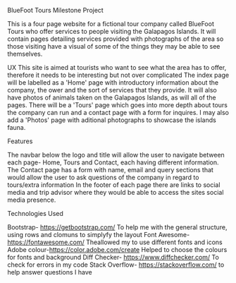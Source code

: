 BlueFoot Tours Milestone Project

This is a four page website for a fictional tour company called BlueFoot Tours who offer services to people visiting the Galapagos Islands. It will contain pages detailing services provided with photographs of the area so those visiting have a visual of some of the things they may be able to see themselves.

UX
This site is aimed at tourists who want to see what the area has to offer, therefore it needs to be interesting but not over complicated
The index page will be labelled as a 'Home' page with introductory information about the company, the ower and the sort of services that they provide. It will also have photos of animals taken on the Galapagos Islands, as will all of the pages.
There will be a 'Tours' page which goes into more depth about tours the company can run and a contact page with a form for inquires. I may also add a 'Photos' page with aditional photographs to showcase the islands fauna.

Features

The navbar below the logo and title will allow the user to navigate between each page- Home, Tours and Contact, each having different information.
The Contact page has a form with name, email and query sections that would allow the user to ask questions of the company in regard to tours/extra information
In the footer of each page there are links to social media and trip advisor where they would be able to access the sites social media presence.

Technologies Used

Bootstrap- https://getbootstrap.com/ To help me with the general structure, using rows and clomuns to simplyfy the layout
Font Awesome- https://fontawesome.com/ Theallowed my to use different fonts and icons
Adobe colour-https://color.adobe.com/create Helped to choose the colours for fonts and background
Diff Checker- https://www.diffchecker.com/ To check for errors in my code
Stack Overflow- https://stackoverflow.com/ to help answer questions I have
